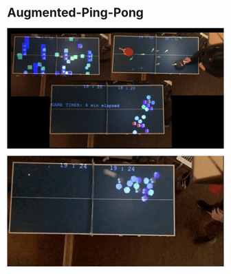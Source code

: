 # Augmented-Ping-Pong

![cover](https://github.com/chunw/Augmented-Ping-Pong/blob/master/cover.png)

![cover](https://github.com/chunw/Augmented-Ping-Pong/blob/master/pingpong.gif)
